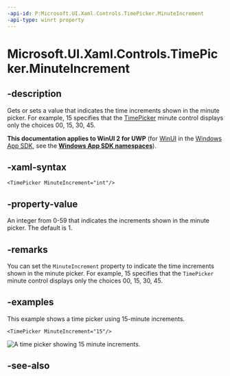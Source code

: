 ```yaml
---
-api-id: P:Microsoft.UI.Xaml.Controls.TimePicker.MinuteIncrement
-api-type: winrt property
---
```


<!-- Property syntax
public int MinuteIncrement { get;  set; }
-->

# Microsoft.UI.Xaml.Controls.TimePicker.MinuteIncrement

## -description
Gets or sets a value that indicates the time increments shown in the minute picker. For example, 15 specifies that the [TimePicker](timepicker.md) minute control displays only the choices 00, 15, 30, 45.

**This documentation applies to WinUI 2 for UWP** (for [WinUI](/windows/apps/winui/winui3/) in the [Windows App SDK](/windows/apps/windows-app-sdk/), see the **[Windows App SDK namespaces](/windows/windows-app-sdk/api/winrt/)**).

## -xaml-syntax
```xaml
<TimePicker MinuteIncrement="int"/>
```

## -property-value

An integer from 0-59 that indicates the increments shown in the minute picker. The default is 1.

## -remarks

You can set the `MinuteIncrement` property to indicate the time increments shown in the minute picker. For example, 15 specifies that the `TimePicker` minute control displays only the choices 00, 15, 30, 45.

## -examples

This example shows a time picker using 15-minute increments.

```xaml
<TimePicker MinuteIncrement="15"/>
```

![A time picker showing 15 minute increments.](images/date-time/time-picker-minute-increment.png)

## -see-also

